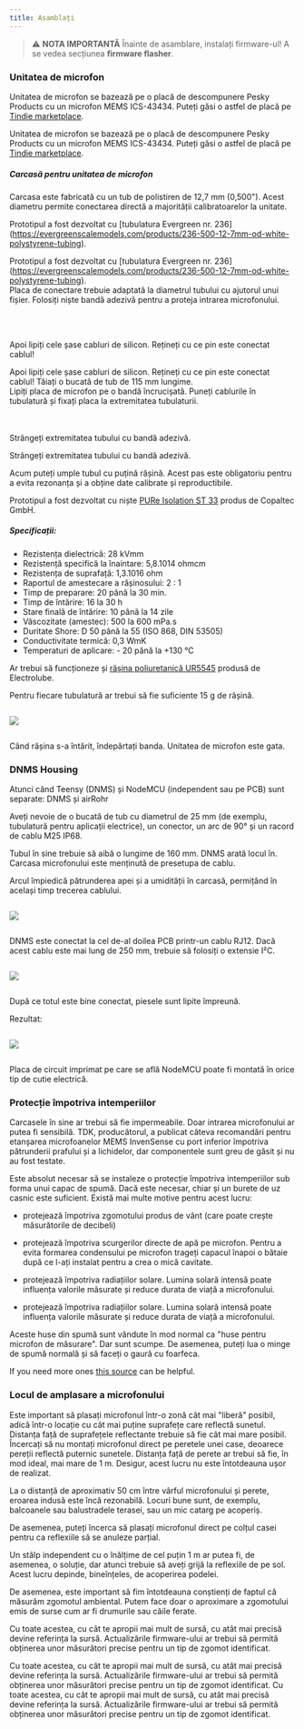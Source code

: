 ```yaml
---
title: Asamblați
---
```

> ⚠️ **NOTA IMPORTANTĂ**
Înainte de asamblare, instalați firmware-ul!
A se vedea secțiunea __firmware flasher__.


### Unitatea de microfon

Unitatea de microfon se bazează pe o placă de descompunere Pesky Products cu un microfon MEMS ICS-43434. Puteți găsi o astfel de placă pe [Tindie marketplace](https://www.tindie.com/products/onehorse/ics43434-i2s-digital-microphone/).

Unitatea de microfon se bazează pe o placă de descompunere Pesky Products cu un microfon MEMS ICS-43434. Puteți găsi o astfel de placă pe [Tindie marketplace](https://www.tindie.com/products/onehorse/ics43434-i2s-digital-microphone/).


##### Carcasă pentru unitatea de microfon
Carcasa este fabricată cu un tub de polistiren de 12,7 mm (0,500"). Acest diametru permite conectarea directă a majorității calibratoarelor la unitate.

Prototipul a fost dezvoltat cu [tubulatura Evergreen nr. 236] (https://evergreenscalemodels.com/products/236-500-12-7mm-od-white-polystyrene-tubing).

Prototipul a fost dezvoltat cu [tubulatura Evergreen nr. 236] (https://evergreenscalemodels.com/products/236-500-12-7mm-od-white-polystyrene-tubing).
<br>
Placa de conectare trebuie adaptată la diametrul tubului cu ajutorul unui fișier. Folosiți niște bandă adezivă pentru a proteja intrarea microfonului.
<br>

<br>
<br>

Apoi lipiți cele șase cabluri de silicon. Rețineți cu ce pin este conectat cablul!

Apoi lipiți cele șase cabluri de silicon. Rețineți cu ce pin este conectat cablul!
Tăiați o bucată de tub de 115 mm lungime.
<br>
Lipiți placa de microfon pe o bandă încrucișată. Puneți cablurile în tubulatură și fixați placa la extremitatea tubulaturii.
<br>
<br>
<br>

Strângeți extremitatea tubului cu bandă adezivă.

Strângeți extremitatea tubului cu bandă adezivă.

Acum puteți umple tubul cu puțină rășină. Acest pas este obligatoriu pentru a evita rezonanța și a obține date calibrate și reproductibile.

Prototipul a fost dezvoltat cu niște [PURe Isolation ST 33](https://www.buerklin.com/en/Polyurethane-cast-resin-black-Copaltec-PURe-Isolation-ST-33/p/12L5900) produs de Copaltec GmbH.

##### Specificații:
* Rezistența dielectrică: 28 kVmm
* Rezistență specifică la înaintare: 5,8.1014 ohmcm
* Rezistența de suprafață: 1,3.1016 ohm
* Raportul de amestecare a rășinosului: 2 : 1
* Timp de preparare: 20 până la 30 min.
* Timp de întărire: 16 la 30 h
* Stare finală de întărire: 10 până la 14 zile
* Vâscozitate (amestec): 500 la 600 mPa.s
* Duritate Shore: D 50 până la 55 (ISO 868, DIN 53505)
* Conductivitate termică: 0,3 WmK
* Temperaturi de aplicare: - 20 până la +130 °C


Ar trebui să funcționeze și [rășina poliuretanică UR5545](https://electrolube.com/wp-content/uploads/2019/11/044-UR5545A-SDS1525.pdf) produsă de Electrolube.

Pentru fiecare tubulatură ar trebui să fie suficiente 15 g de rășină.

<img src="..docsdnmsdnms-noise-measuring-microphone-inside-tube.jpg" style="display:block; margin: 2em 0" loading="lazy">

Când rășina s-a întărit, îndepărtați banda. Unitatea de microfon este gata.



### DNMS Housing

Atunci când Teensy (DNMS) și NodeMCU (independent sau pe PCB) sunt separate: DNMS și airRohr

Aveți nevoie de o bucată de tub cu diametrul de 25 mm (de exemplu, tubulatură pentru aplicații electrice), un conector, un arc de 90° și un racord de cablu M25 IP68.

Tubul în sine trebuie să aibă o lungime de 160 mm. DNMS arată locul în. Carcasa microfonului este menținută de presetupa de cablu.

Arcul împiedică pătrunderea apei și a umidității în carcasă, permițând în același timp trecerea cablului.

<img src="..docsdnmsdnms-noise-measuring-housing.jpg" style="margin: 1em 0" loading="lazy">

DNMS este conectat la cel de-al doilea PCB printr-un cablu RJ12. Dacă acest cablu este mai lung de 250 mm, trebuie să folosiți o extensie I²C.

<img src="..docsdnmsdnms-noise-measuring-sensor-kit.jpg" style="margin: 1em 0" loading="lazy">

După ce totul este bine conectat, piesele sunt lipite împreună.

Rezultat:

<img src="..docsdnmsdnms-noise-measuring-dn40-result.jpg" style="margin: 1em 0" loading="lazy">

Placa de circuit imprimat pe care se află NodeMCU poate fi montată în orice tip de cutie electrică.


### Protecție împotriva intemperiilor

Carcasele în sine ar trebui să fie impermeabile. Doar intrarea microfonului ar putea fi sensibilă. TDK, producătorul, a publicat câteva recomandări pentru etanșarea microfoanelor MEMS InvenSense cu port inferior împotriva pătrunderii prafului și a lichidelor, dar componentele sunt greu de găsit și nu au fost testate.

Este absolut necesar să se instaleze o protecție împotriva intemperiilor sub forma unui capac de spumă. Dacă este necesar, chiar și un burete de uz casnic este suficient. Există mai multe motive pentru acest lucru:
* protejează împotriva zgomotului produs de vânt (care poate crește măsurătorile de decibeli)
* protejează împotriva scurgerilor directe de apă pe microfon. Pentru a evita formarea condensului pe microfon trageți capacul înapoi o bătaie după ce l-ați instalat pentru a crea o mică cavitate.
* protejează împotriva radiațiilor solare. Lumina solară intensă poate influența valorile măsurate și reduce durata de viață a microfonului.

* protejează împotriva radiațiilor solare. Lumina solară intensă poate influența valorile măsurate și reduce durata de viață a microfonului.

Aceste huse din spumă sunt vândute în mod normal ca "huse pentru microfon de măsurare". Dar sunt scumpe. De asemenea, puteți lua o minge de spumă normală și să faceți o gaură cu foarfeca.

If you need more ones [this source](https://de.aliexpress.com/item/32357483926.html?gps-id=pcStoreJustForYou&scm=1007.23125.137358.0&scm_id=1007.23125.137358.0&scm-url=1007.23125.137358.0&pvid=6cc8dfcd-974e-4fde-9dc9-6444c37a9069&spm=a2g0o.store_home.smartJustForYou_148437547.2
) can be helpful.

### Locul de amplasare a microfonului

Este important să plasați microfonul într-o zonă cât mai "liberă" posibil, adică într-o locație cu cât mai puține suprafețe care reflectă sunetul. Distanța față de suprafețele reflectante trebuie să fie cât mai mare posibil. Încercați să nu montați microfonul direct pe peretele unei case, deoarece pereții reflectă puternic sunetele.  Distanța față de perete ar trebui să fie, în mod ideal, mai mare de 1 m. Desigur, acest lucru nu este întotdeauna ușor de realizat.

La o distanță de aproximativ 50 cm între vârful microfonului și perete, eroarea indusă este încă rezonabilă. Locuri bune sunt, de exemplu, balcoanele sau balustradele terasei, sau un mic catarg pe acoperiș.

De asemenea, puteți încerca să plasați microfonul direct pe colțul casei pentru ca reflexiile să se anuleze parțial.

Un stâlp independent cu o înălțime de cel puțin 1 m ar putea fi, de asemenea, o soluție, dar atunci trebuie să aveți grijă la reflexiile de pe sol. Acest lucru depinde, bineînțeles, de acoperirea podelei.

De asemenea, este important să fim întotdeauna conștienți de faptul că măsurăm zgomotul ambiental.  Putem face doar o aproximare a zgomotului emis de surse cum ar fi drumurile sau căile ferate.

Cu toate acestea, cu cât te apropii mai mult de sursă, cu atât mai precisă devine referința la sursă. Actualizările firmware-ului ar trebui să permită obținerea unor măsurători precise pentru un tip de zgomot identificat.

Cu toate acestea, cu cât te apropii mai mult de sursă, cu atât mai precisă devine referința la sursă. Actualizările firmware-ului ar trebui să permită obținerea unor măsurători precise pentru un tip de zgomot identificat.
Cu toate acestea, cu cât te apropii mai mult de sursă, cu atât mai precisă devine referința la sursă. Actualizările firmware-ului ar trebui să permită obținerea unor măsurători precise pentru un tip de zgomot identificat.
<br>
<br>
